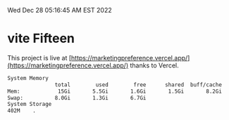 Wed Dec 28 05:16:45 AM EST 2022

# vite Fifteen


This project is live at [https://marketingpreference.vercel.app/](https://marketingpreference.vercel.app/) thanks to Vercel.

```bash
System Memory
               total        used        free      shared  buff/cache   available
Mem:            15Gi       5.5Gi       1.6Gi       1.5Gi       8.2Gi       8.0Gi
Swap:          8.0Gi       1.3Gi       6.7Gi
System Storage
402M	.
